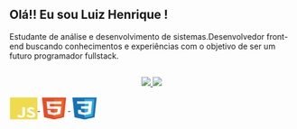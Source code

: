
## Olá!! Eu sou Luiz Henrique !

Estudante de análise e desenvolvimento de sistemas.Desenvolvedor front-end buscando conhecimentos
e experiências com o objetivo de ser um futuro programador fullstack.
##
<div align="center">
  <a href="https://github.com/LuizSairaf">
  <img height="180em" src="https://github-readme-stats.vercel.app/api?username=LuizSairaf&show_icons=true&theme=dark&include_all_commits=true&count_private=true"/>
  <img height="180em" src="https://github-readme-stats.vercel.app/api/top-langs/?username=LuizSairaf&layout=compact&langs_count=7&theme=dark"/>
</div>
  
  </div>
<div style="display: inline_block"><br>
  <img align="center" alt="Luiz-Js" height="40" width="50" src="https://raw.githubusercontent.com/devicons/devicon/master/icons/javascript/javascript-plain.svg">
  <img align="center" alt="Luiz-Ht" height="40" width="50"  src="https://raw.githubusercontent.com/devicons/devicon/master/icons/html5/html5-original.svg">
  <img align="center" alt="Luiz-CSS" height="40" width="50" src="https://raw.githubusercontent.com/devicons/devicon/master/icons/css3/css3-original.svg">
  
</div>




